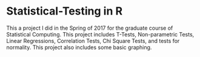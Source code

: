 # Statistical-Testing in R
This a project I did in the Spring of 2017 for the graduate course of Statistical Computing. This project includes T-Tests, Non-parametric Tests, Linear Regressions, Correlation Tests, Chi Square Tests, and tests for normality. This project also includes some basic graphing. 
